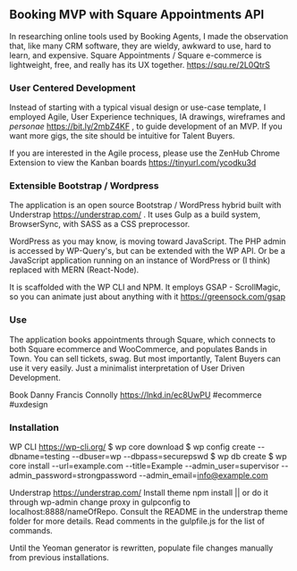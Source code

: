 ## Booking MVP with Square Appointments API ##
In researching online tools used by Booking Agents, I made the observation that, like many CRM software, they are wieldy, awkward to use, hard to learn, and expensive. Square Appointments / Square e-commerce is lightweight, free, and really has its UX together. https://squ.re/2L0QtrS

### User Centered Development ###
Instead of starting with a typical visual design or use-case template, I employed Agile, User Experience techniques, IA drawings, wireframes and _personae_  https://bit.ly/2mbZ4KF , to guide development of an MVP. If you want more gigs, the site should be intuitive for Talent Buyers.

If you are interested in the Agile process, please use the ZenHub Chrome Extension to view the Kanban boards https://tinyurl.com/ycodku3d

### Extensible Bootstrap / Wordpress ###
The application is an open source Bootstrap / WordPress hybrid built with Understrap https://understrap.com/ . It uses Gulp as a build system, BrowserSync, with SASS as a CSS preprocessor.

WordPress as you may know, is moving toward JavaScript. The PHP admin is accessed by WP-Query's, but can be extended with the WP API. Or be a JavaScript application running on an instance of WordPress or (I think) replaced with MERN (React-Node).

It is scaffolded with the WP CLI and NPM. It employs GSAP - ScrollMagic, so you can animate just about anything with it https://greensock.com/gsap


### Use ###
The application books appointments through Square, which connects to both Square ecommerce and WooCommerce, and populates Bands in Town. You can sell tickets, swag. But most importantly, Talent Buyers can use it very easily. Just a minimalist interpretation of User Driven Development.

Book Danny Francis Connolly https://lnkd.in/ec8UwPU #ecommerce #uxdesign

### Installation ###
WP CLI
https://wp-cli.org/
$ wp core download
$ wp config create --dbname=testing --dbuser=wp --dbpass=securepswd
$ wp db create
$ wp core install --url=example.com --title=Example --admin_user=supervisor --admin_password=strongpassword --admin_email=info@example.com

Understrap
https://understrap.com/
Install theme
npm install || or do it through wp-admin
change proxy in gulpconfig to localhost:8888/nameOfRepo. Consult the README in the understrap theme folder for more details. Read comments in the gulpfile.js for the list of commands. 

Until the Yeoman generator is rewritten, populate file changes manually from previous installations.
